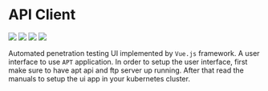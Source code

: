 # API Client

![](https://img.shields.io/badge/app-api_ui-yellow)
![](https://img.shields.io/badge/test-pass-green)
![](https://img.shields.io/badge/framework-Vue.js-darkgreen)
![](https://img.shields.io/badge/version-v0.0.1-red)

Automated penetration testing UI implemented by ```Vue.js``` framework. A user interface
to use ```APT``` application. In order to setup the user interface, first make sure to have
apt api and ftp server up running. After that read the manuals to setup the ui app
in your kubernetes cluster.
